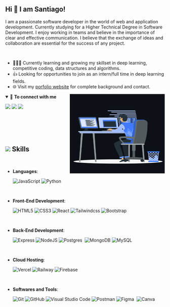 ## Hi 👋 I am Santiago! 

I am a passionate software developer in the world of web and application development.
Currently studying for a Higher Technical Degree in Software Development.
I enjoy working in teams and believe in the importance of clear and effective communication. I believe that the exchange of ideas and collaboration are essential for the success of any project.

<br>

- 👨🏽‍💻 Currently learning and growing my skillset in deep learning, competitive coding, data structures and algorithms.
- 👍 Looking for opportunities to join as an intern/full time in deep learning fields.
- 🌐 Visit my [porfolio website](https://porfolio-murex-eight.vercel.app/) for complete background and contact.

<p><img align="right" height="250" width="300" src="https://raw.githubusercontent.com/SubhadeepZilong/SubhadeepZilong/main/icons/animation_500_kxa883sd.gif" alt="SubhadeepZilong" /></p>

<details open>
<summary>🤝 <b>To connect with me</b></summary>

<p align = "center">
 
[<img src ="https://img.shields.io/badge/portfolio-%23.svg?&style=for-the-badge&logo=&logoColor=white%22">](https://porfolio-murex-eight.vercel.app/)
[<img src="https://img.shields.io/badge/linkedin-%230077B5.svg?&style=for-the-badge&logo=linkedin&logoColor=white" />](https://www.linkedin.com/in/santiago-padilla-800173235/)
[<img src = "https://img.shields.io/badge/instagram-%23E4405F.svg?&style=for-the-badge&logo=instagram&logoColor=white">](https://www.instagram.com/pratikkumar04/)

</p>

</details>

<br>
<br>
<br>
<br>

## <img src="https://media2.giphy.com/media/QssGEmpkyEOhBCb7e1/giphy.gif?cid=ecf05e47a0n3gi1bfqntqmob8g9aid1oyj2wr3ds3mg700bl&rid=giphy.gif" width ="25"><b> Skills</b>
<br>

<p align="center">

- **Languages**:
    
    ![JavaScript](https://img.shields.io/badge/JavaScript%20-%23F7DF1E.svg?style=for-the-badge&logo=javascript&logoColor=black)
    ![Python](https://img.shields.io/badge/Python%20-%2314354C.svg?style=for-the-badge&logo=python&logoColor=white)

<br>   
    
- **Front-End Development**:

   ![HTML5](https://img.shields.io/badge/HTML5%20-%23E34F26.svg?style=for-the-badge&logo=html5&logoColor=white)
   ![CSS3](https://img.shields.io/badge/CSS%20-%231572B6.svg?style=for-the-badge&logo=css3&logoColor=white)
   ![React](https://img.shields.io/badge/react-%2320232a.svg?style=for-the-badge&logo=react&logoColor=%2361DAFB)
   ![Tailwindcss](https://img.shields.io/badge/Tailwind%20-3589a3.svg?style=for-the-badge&logo=tailwindcss&logoColor=white)
   ![Bootstrap](https://img.shields.io/badge/bootstrap%20-6937d0.svg?style=for-the-badge&logo=bootstrap&logoColor=white)

<br>

- **Back-End Development**:

   ![Express](https://img.shields.io/badge/Express%20-060606.svg?style=for-the-badge&logo=express&logoColor=white)
   ![NodeJS](https://img.shields.io/badge/node.js-6DA55F?style=for-the-badge&logo=node.js&logoColor=white)
   ![Postgres](https://img.shields.io/badge/postgres-%23316192.svg?style=for-the-badge&logo=postgresql&logoColor=white)&nbsp;
   ![MongoDB](https://img.shields.io/badge/Mongo%20-2d9a3b.svg?style=for-the-badge&logo=mongodb&logoColor=white)
   ![MySQL](https://img.shields.io/badge/MySQL%20-%231572B6.svg?style=for-the-badge&logo=mysql&logoColor=white)

<br>

- **Cloud Hosting**:

    ![Vercel](https://img.shields.io/badge/Vercel%20-060606.svg?style=for-the-badge&logo=vercel&logoColor=white)
    ![Railway](https://img.shields.io/badge/Railway%20-652f8e.svg?style=for-the-badge&logo=railway&logoColor=white)
    ![Firebase](https://img.shields.io/badge/Firebase%20-dc7a36.svg?style=for-the-badge&logo=firebase&logoColor=white)
    
<br>

- **Softwares and Tools**:

    ![Git](https://img.shields.io/badge/git-%23F05033.svg?style=for-the-badge&logo=git&logoColor=white)
    ![GitHub](https://img.shields.io/badge/github-%23121011.svg?style=for-the-badge&logo=github&logoColor=white)
    ![Visual Studio Code](https://img.shields.io/badge/Visual%20Studio%20Code-0078d7.svg?style=for-the-badge&logo=visual-studio-code&logoColor=white)
    ![Postman](https://img.shields.io/badge/postman-%23F05033.svg?style=for-the-badge&logo=postman&logoColor=white)
    ![Figma](https://img.shields.io/badge/figma-%23F24E1E.svg?style=for-the-badge&logo=figma&logoColor=white)&nbsp;
    ![Canva](https://img.shields.io/badge/Canva-%2300C4CC.svg?style=for-the-badge&logo=Canva&logoColor=white)&nbsp;

<br>

</p>
